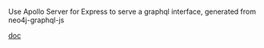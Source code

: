 Use Apollo Server for Express to serve a graphql interface, generated from neo4j-graphql-js

[doc](https://grandstack.io/docs/neo4j-graphql-js.html)